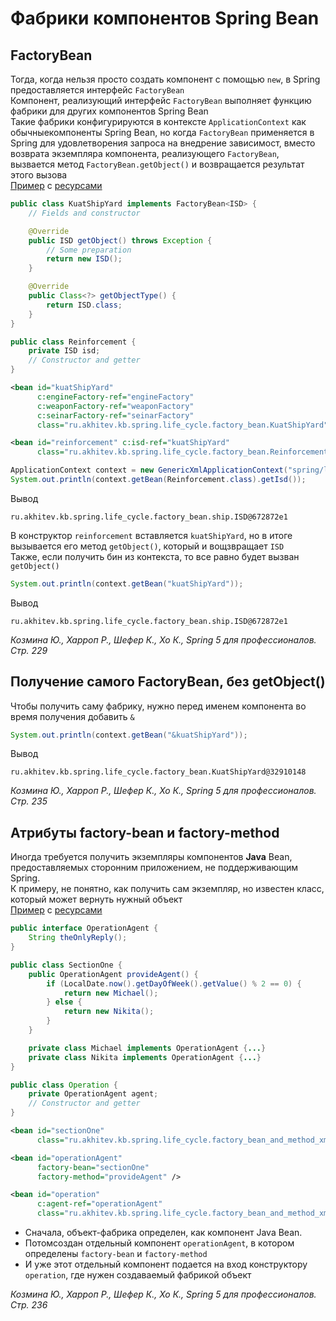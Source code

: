 # Фабрики компонентов Spring Bean
## FactoryBean
Тогда, когда нельзя просто создать компонент с помощью `new`, в Spring предоставляется интерфейс `FactoryBean`<br/>
Компонент, реализующий интерфейс `FactoryBean` выполняет функцию фабрики для других компонентов Spring Bean<br/>
Такие фабрики конфигурируются в контексте `ApplicationContext` как обычныекомпоненты Spring Bean, но когда `FactoryBean` применяется в Spring для удовлетворения запроса на внедрение зависимост, вместо возврата экземпляра компонента, реализующего `FactoryBean`, вызвается метод `FactoryBean.getObject()` и возвращается результат этого вызова<br/>
[Пример](../../examples/spring/src/main/java/ru/akhitev/kb/spring/life_cycle/factory_bean) с [ресурсами](../../examples/spring/src/main/resources/spring/life_cycle/factory_bean)
```java
public class KuatShipYard implements FactoryBean<ISD> {
    // Fields and constructor

    @Override
    public ISD getObject() throws Exception {
        // Some preparation
        return new ISD();
    }

    @Override
    public Class<?> getObjectType() {
        return ISD.class;
    }
}
```
```java
public class Reinforcement {
    private ISD isd;
    // Constructor and getter
}
```
```xml
<bean id="kuatShipYard"
      c:engineFactory-ref="engineFactory"
      c:weaponFactory-ref="weaponFactory"
      c:seinarFactory-ref="seinarFactory"
      class="ru.akhitev.kb.spring.life_cycle.factory_bean.KuatShipYard" />

<bean id="reinforcement" c:isd-ref="kuatShipYard"
      class="ru.akhitev.kb.spring.life_cycle.factory_bean.Reinforcement" />
```
```java
ApplicationContext context = new GenericXmlApplicationContext("spring/life_cycle/factory_bean/beans.xml");
System.out.println(context.getBean(Reinforcement.class).getIsd());
```
Вывод
```
ru.akhitev.kb.spring.life_cycle.factory_bean.ship.ISD@672872e1
```
В конструктор `reinforcement` вставляется `kuatShipYard`, но в итоге вызывается его метод `getObject()`, который и вощзвращает `ISD`<br/>
Также, если получить бин из контекста, то все равно будет вызван `getObject()`
```java
System.out.println(context.getBean("kuatShipYard"));
```
Вывод
```
ru.akhitev.kb.spring.life_cycle.factory_bean.ship.ISD@672872e1
```
_Козмина Ю., Харроп Р., Шефер К., Хо К., Spring 5 для профессионалов. Стр. 229_

## Получение самого FactoryBean, без getObject()
Чтобы получить саму фабрику, нужно перед именем компонента во время получения добавить `&`
```java
System.out.println(context.getBean("&kuatShipYard"));
```
Вывод
```
ru.akhitev.kb.spring.life_cycle.factory_bean.KuatShipYard@32910148
```
_Козмина Ю., Харроп Р., Шефер К., Хо К., Spring 5 для профессионалов. Стр. 235_

## Атрибуты factory-bean и factory-method
Иногда требуется получить экземпляры компонентов **Java** Bean, предоставляемых сторонним приложением, не поддерживающим Spring.<br/>
К примеру, не понятно, как получить сам экземпляр, но известен класс, который может вернуть нужный объект<br/>
[Пример](../../examples/spring/src/main/java/ru/akhitev/kb/spring/life_cycle/factory_bean_and_method_xml) с [ресурсами](../../examples/spring/src/main/resources/spring/life_cycle/factory_bean_and_method_xml)
```java
public interface OperationAgent {
    String theOnlyReply();
}
```
```java
public class SectionOne {
    public OperationAgent provideAgent() {
        if (LocalDate.now().getDayOfWeek().getValue() % 2 == 0) {
            return new Michael();
        } else {
            return new Nikita();
        }
    }

    private class Michael implements OperationAgent {...}
    private class Nikita implements OperationAgent {...}
}
```
```java
public class Operation {
    private OperationAgent agent;
    // Constructor and getter
}
```
```xml
<bean id="sectionOne"
      class="ru.akhitev.kb.spring.life_cycle.factory_bean_and_method_xml.SectionOne" />

<bean id="operationAgent"
      factory-bean="sectionOne"
      factory-method="provideAgent" />

<bean id="operation"
      c:agent-ref="operationAgent"
      class="ru.akhitev.kb.spring.life_cycle.factory_bean_and_method_xml.Operation" />
```
* Сначала, объект-фабрика определен, как компонент Java Bean.
* Потомсоздан отдельный компонент `operationAgent`, в котором определены `factory-bean` и `factory-method`
* И уже этот отдельный компонент подается на вход конструктору `operation`, где нужен создаваемый фабрикой объект

_Козмина Ю., Харроп Р., Шефер К., Хо К., Spring 5 для профессионалов. Стр. 236_